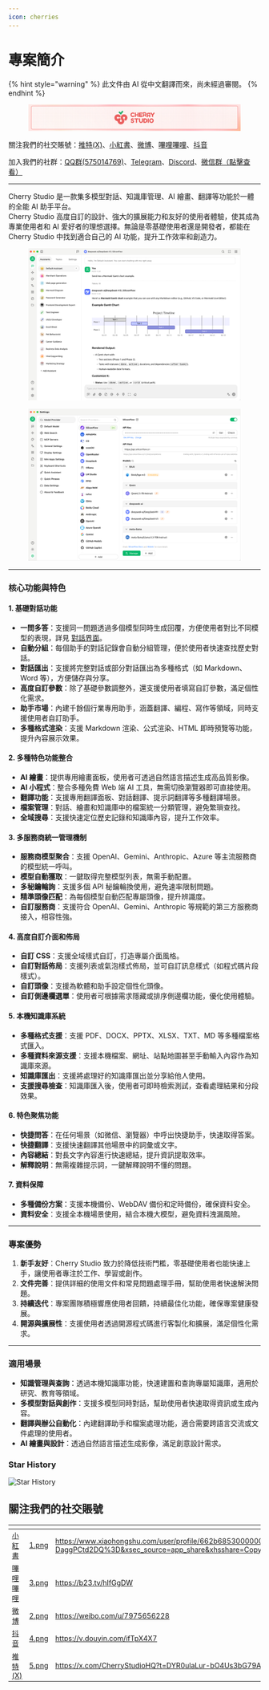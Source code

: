 ```yaml
---
icon: cherries
---
```

# 專案簡介


{% hint style="warning" %}
此文件由 AI 從中文翻譯而來，尚未經過審閱。
{% endhint %}




<figure><img src=".gitbook/assets/docs-readme-banner1.png" alt=""><figcaption></figcaption></figure>

關注我們的社交賬號：[推特(X)](https://x.com/CherryStudioHQ)、[小紅書](https://www.xiaohongshu.com/user/profile/662b6853000000000b031d9a)、[微博](https://weibo.com/u/7975656228)、[嗶哩嗶哩](https://space.bilibili.com/3546657515898892)、[抖音](https://www.douyin.com/user/MS4wLjABAAAAmw9A54m5J0hHVMQY5eGrVJ-EHDoOS0hgJ6M1F9MN2Tn2V163A0xrC4_KVzfmQSxC)

加入我們的社群：[QQ群(575014769)](https://qm.qq.com/q/lo0D4qVZKi)、[Telegram](https://t.me/CherryStudioAI)、[Discord](https://discord.gg/wez8HtpxqQ)、[微信群（點擊查看）](https://www.cherry-ai.com/#Community)

***

Cherry Studio 是一款集多模型對話、知識庫管理、AI 繪畫、翻譯等功能於一體的全能 AI 助手平台。  
Cherry Studio 高度自訂的設計、強大的擴展能力和友好的使用者體驗，使其成為專業使用者和 AI 愛好者的理想選擇。無論是零基礎使用者還是開發者，都能在 Cherry Studio 中找到適合自己的 AI 功能，提升工作效率和創造力。

<figure><img src=".gitbook/assets/image.png" alt=""><figcaption></figcaption></figure>

<figure><img src=".gitbook/assets/image (1).png" alt=""><figcaption></figcaption></figure>

***

### **核心功能與特色**

#### **1. 基礎對話功能**

* **一問多答**：支援同一問題透過多個模型同時生成回覆，方便使用者對比不同模型的表現，詳見 [對話界面](cherrystudio/preview/chat.md)。
* **自動分組**：每個助手的對話記錄會自動分組管理，便於使用者快速查找歷史對話。
* **對話匯出**：支援將完整對話或部分對話匯出為多種格式（如 Markdown、Word 等），方便儲存與分享。
* **高度自訂參數**：除了基礎參數調整外，還支援使用者填寫自訂參數，滿足個性化需求。
* **助手市場**：內建千餘個行業專用助手，涵蓋翻譯、編程、寫作等領域，同時支援使用者自訂助手。
* **多種格式渲染**：支援 Markdown 渲染、公式渲染、HTML 即時預覽等功能，提升內容展示效果。

#### **2. 多種特色功能整合**

* **AI 繪畫**：提供專用繪畫面板，使用者可透過自然語言描述生成高品質影像。
* **AI 小程式**：整合多種免費 Web 端 AI 工具，無需切換瀏覽器即可直接使用。
* **翻譯功能**：支援專用翻譯面板、對話翻譯、提示詞翻譯等多種翻譯場景。
* **檔案管理**：對話、繪畫和知識庫中的檔案統一分類管理，避免繁瑣查找。
* **全域搜尋**：支援快速定位歷史記錄和知識庫內容，提升工作效率。

#### **3. 多服務商統一管理機制**

* **服務商模型聚合**：支援 OpenAI、Gemini、Anthropic、Azure 等主流服務商的模型統一呼叫。
* **模型自動獲取**：一鍵取得完整模型列表，無需手動配置。
* **多秘鑰輪詢**：支援多個 API 秘鑰輪換使用，避免速率限制問題。
* **精準頭像匹配**：為每個模型自動匹配專屬頭像，提升辨識度。
* **自訂服務商**：支援符合 OpenAI、Gemini、Anthropic 等規範的第三方服務商接入，相容性強。

#### **4. 高度自訂介面和佈局**

* **自訂 CSS**：支援全域樣式自訂，打造專屬介面風格。
* **自訂對話佈局**：支援列表或氣泡樣式佈局，並可自訂訊息樣式（如程式碼片段樣式）。
* **自訂頭像**：支援為軟體和助手設定個性化頭像。
* **自訂側邊欄選單**：使用者可根據需求隱藏或排序側邊欄功能，優化使用體驗。

#### **5. 本機知識庫系統**

* **多種格式支援**：支援 PDF、DOCX、PPTX、XLSX、TXT、MD 等多種檔案格式匯入。
* **多種資料來源支援**：支援本機檔案、網址、站點地圖甚至手動輸入內容作為知識庫來源。
* **知識庫匯出**：支援將處理好的知識庫匯出並分享給他人使用。
* **支援搜尋檢查**：知識庫匯入後，使用者可即時檢索測試，查看處理結果和分段效果。

#### **6. 特色聚焦功能**

* **快捷問答**：在任何場景（如微信、瀏覽器）中呼出快捷助手，快速取得答案。
* **快捷翻譯**：支援快速翻譯其他場景中的詞彙或文字。
* **內容總結**：對長文字內容進行快速總結，提升資訊提取效率。
* **解釋說明**：無需複雜提示詞，一鍵解釋說明不懂的問題。

#### **7. 資料保障**

* **多種備份方案**：支援本機備份、WebDAV 備份和定時備份，確保資料安全。
* **資料安全**：支援全本機場景使用，結合本機大模型，避免資料洩漏風險。

***

### **專案優勢**

1. **新手友好**：Cherry Studio 致力於降低技術門檻，零基礎使用者也能快速上手，讓使用者專注於工作、學習或創作。
2. **文件完善**：提供詳細的使用文件和常見問題處理手冊，幫助使用者快速解決問題。
3. **持續迭代**：專案團隊積極響應使用者回饋，持續最佳化功能，確保專案健康發展。
4. **開源與擴展性**：支援使用者透過開源程式碼進行客製化和擴展，滿足個性化需求。

***

### **適用場景**

* **知識管理與查詢**：透過本機知識庫功能，快速建置和查詢專屬知識庫，適用於研究、教育等領域。
* **多模型對話與創作**：支援多模型同時對話，幫助使用者快速取得資訊或生成內容。
* **翻譯與辦公自動化**：內建翻譯助手和檔案處理功能，適合需要跨語言交流或文件處理的使用者。
* **AI 繪畫與設計**：透過自然語言描述生成影像，滿足創意設計需求。

### Star History

![Star History](https://urlscan.io/liveshot/?width=1300\&height=620\&url=https://cherrystarhistory.ocool.online/)

## 關注我們的社交賬號

<table data-view="cards"><thead><tr><th></th><th data-hidden data-card-cover data-type="files"></th><th data-hidden data-card-target data-type="content-ref"></th></tr></thead><tbody><tr><td><a href="https://www.xiaohongshu.com/user/profile/662b6853000000000b031d9a?xsec_token=YB_1nKvlH4r5hPYVVbbsNHF8Y6n6AKlm5-DaggPCtd2DQ%3D&#x26;xsec_source=app_share&#x26;xhsshare=CopyLink&#x26;appuid=662b6853000000000b031d9a&#x26;apptime=1738627324&#x26;share_id=ace5db41b5954fab8d98a2a7865a62bc&#x26;share_channel=copy_link">小紅書</a></td><td><a href=".gitbook/assets/1.png">1.png</a></td><td><a href="https://www.xiaohongshu.com/user/profile/662b6853000000000b031d9a?xsec_token=YB_1nKvlH4r5hPYVVbbsNHF8Y6n6AKlm5-DaggPCtd2DQ%3D&#x26;xsec_source=app_share&#x26;xhsshare=CopyLink&#x26;appuid=662b6853000000000b031d9a&#x26;apptime=1738627324&#x26;share_id=ace5db41b5954fab8d98a2a7865a62bc&#x26;share_channel=copy_link">https://www.xiaohongshu.com/user/profile/662b6853000000000b031d9a?xsec_token=YB_1nKvlH4r5hPYVVbbsNHF8Y6n6AKlm5-DaggPCtd2DQ%3D&#x26;xsec_source=app_share&#x26;xhsshare=CopyLink&#x26;appuid=662b6853000000000b031d9a&#x26;apptime=1738627324&#x26;share_id=ace5db41b5954fab8d98a2a7865a62bc&#x26;share_channel=copy_link</a></td></tr><tr><td><a href="https://b23.tv/hIfGgDW">嗶哩嗶哩</a></td><td><a href=".gitbook/assets/3.png">3.png</a></td><td><a href="https://b23.tv/hIfGgDW">https://b23.tv/hIfGgDW</a></td></tr><tr><td><a href="https://weibo.com/u/7975656228">微博</a></td><td><a href=".gitbook/assets/2.png">2.png</a></td><td><a href="https://weibo.com/u/7975656228">https://weibo.com/u/7975656228</a></td></tr><tr><td><a href="https://v.douyin.com/ifTpX4X7">抖音</a></td><td><a href=".gitbook/assets/4.png">4.png</a></td><td><a href="https://v.douyin.com/ifTpX4X7">https://v.douyin.com/ifTpX4X7</a></td></tr><tr><td><a href="https://x.com/CherryStudioHQ?t=DYR0ulaLur-bO4Us3bG79A&#x26;s=05">推特(X)</a></td><td><a href=".gitbook/assets/5.png">5.png</a></td><td><a href="https://x.com/CherryStudioHQ?t=DYR0ulaLur-bO4Us3bG79A&#x26;s=05">https://x.com/CherryStudioHQ?t=DYR0ulaLur-bO4Us3bG79A&#x26;s=05</a></td></tr></tbody></table>